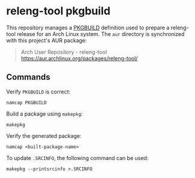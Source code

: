 # releng-tool pkgbuild

This repository manages a [PKGBUILD][pkgbuild] definition used to prepare
a releng-tool release for an Arch Linux system. The `aur` directory is
synchronized with this project's AUR package:

> Arch User Repository - releng-tool \
> https://aur.archlinux.org/packages/releng-tool/

## Commands

Verify `PKGBUILD` is correct:

```
namcap PKGBUILD
```

Build a package using `makepkg`:

```
makepkg
```

Verify the generated package:

```
namcap <built-package-name>
```

To update `.SRCINFO`, the following command can be used:

```
makepkg --printsrcinfo >.SRCINFO
```

[pkgbuild]: https://wiki.archlinux.org/index.php/PKGBUILD
